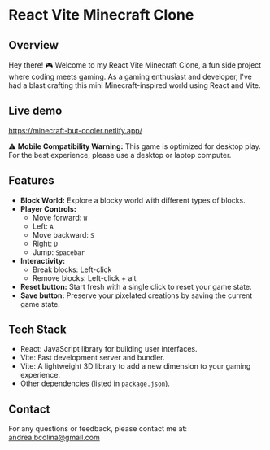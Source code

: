 # React Vite Minecraft Clone

## Overview

Hey there! 🎮 Welcome to my React Vite Minecraft Clone, a fun side project where coding meets gaming. As a gaming enthusiast and developer, I've had a blast crafting this mini Minecraft-inspired world using React and Vite.

## Live demo

https://minecraft-but-cooler.netlify.app/

⚠️ **Mobile Compatibility Warning:** This game is optimized for desktop play. For the best experience, please use a desktop or laptop computer.

## Features

- **Block World:** Explore a blocky world with different types of blocks.
- **Player Controls:**
  - Move forward: `W`
  - Left: `A`
  - Move backward: `S`
  - Right: `D`
  - Jump: `Spacebar`
- **Interactivity:** 
  - Break blocks: Left-click
  - Remove blocks: Left-click + alt
- **Reset button:**  Start fresh with a single click to reset your game state.
- **Save button:**  Preserve your pixelated creations by saving the current game state.

## Tech Stack

- React: JavaScript library for building user interfaces.
- Vite: Fast development server and bundler.
- Vite: A lightweight 3D library to add a new dimension to your gaming experience.
- Other dependencies (listed in `package.json`).

## Contact

For any questions or feedback, please contact me at: andrea.bcolina@gmail.com
